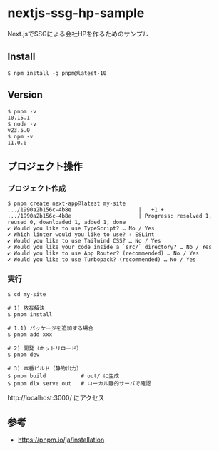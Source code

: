 # nextjs-ssg-hp-sample
Next.jsでSSGによる会社HPを作るためのサンプル

## Install

```shell
$ npm install -g pnpm@latest-10
```

## Version

```shell
$ pnpm -v
10.15.1
$ node -v                      
v23.5.0
$ npm -v
11.0.0
```

## プロジェクト操作

### プロジェクト作成

```shell
$ pnpm create next-app@latest my-site
.../1990a2b156c-4b8e                     |   +1 +
.../1990a2b156c-4b8e                     | Progress: resolved 1, reused 0, downloaded 1, added 1, done
✔ Would you like to use TypeScript? … No / Yes
✔ Which linter would you like to use? › ESLint
✔ Would you like to use Tailwind CSS? … No / Yes
✔ Would you like your code inside a `src/` directory? … No / Yes
✔ Would you like to use App Router? (recommended) … No / Yes
✔ Would you like to use Turbopack? (recommended) … No / Yes
```

### 実行

```shell
$ cd my-site

# 1) 依存解決
$ pnpm install

# 1.1) パッケージを追加する場合
$ pnpm add xxx

# 2) 開発（ホットリロード）
$ pnpm dev

# 3) 本番ビルド（静的出力）
$ pnpm build           # out/ に生成
$ pnpm dlx serve out   # ローカル静的サーバで確認
```

http://localhost:3000/ にアクセス

## 参考

- https://pnpm.io/ja/installation
